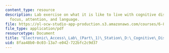 ```yaml
---
content_type: resource
description: Lab exercise on what it is like to live with cognitive disabilities affecting
  focus, attention, and language.
file: https://ol-ocw-studio-app-production.s3.amazonaws.com/courses/6-811-principles-and-practice-of-assistive-technology-fall-2014/8faa48b00c0313a7e042722bfc2c9d37_MIT6_811F14_CongitiveDisb.pdf
file_type: application/pdf
resourcetype: Document
title: "Electronic\_Access\_Lab\_(Part\_1)\_Station\_D:\_Cognitive\_Disability"
uid: 8faa48b0-0c03-13a7-e042-722bfc2c9d37
---
```

